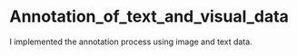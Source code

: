 # Annotation_of_text_and_visual_data
I implemented the annotation process using image and text data.
